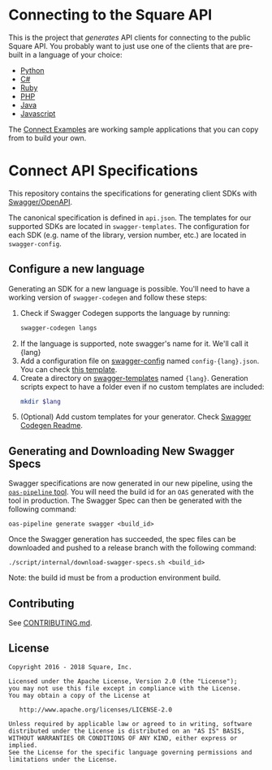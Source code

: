 Connecting to the Square API
============================

This is the project that _generates_ API clients for connecting to the public Square API. You probably want to just use one of the clients that are pre-built in a language of your choice:

* [Python](https://github.com/square/connect-python-sdk)
* [C#](https://github.com/square/connect-csharp-sdk)
* [Ruby](https://github.com/square/connect-ruby-sdk)
* [PHP](https://github.com/square/connect-php-sdk)
* [Java](https://github.com/square/connect-java-sdk)
* [Javascript](https://github.com/square/connect-javascript-sdk)

The [Connect Examples](https://github.com/square/connect-api-examples/tree/master/connect-examples/) are working sample applications that you can copy from to build your own.

Connect API Specifications
=============================

This repository contains the specifications for generating client SDKs with
[Swagger/OpenAPI](http://swagger.io/).

The canonical specification is defined in `api.json`. The templates for our
supported SDKs are located in `swagger-templates`. The configuration for each
SDK (e.g. name of the library, version number, etc.) are located in
`swagger-config`.

Configure a new language
------------------------

Generating an SDK for a new language is possible. You'll need to have a working version of `swagger-codegen` and follow these steps:

1. Check if Swagger Codegen supports the language by running:
    ```bash
    swagger-codegen langs
    ```
2. If the language is supported, note swagger's name for it. We'll call it {lang}
3. Add a configuration file on [swagger-config](swagger-config/) named `config-{lang}.json`. You can check [this template](swagger-config/config-{lang}.json).
4. Create a directory on [swagger-templates](swagger-templates/) named `{lang}`. Generation scripts expect to have a folder even if no custom templates are included:
    ```bash
    mkdir $lang
    ```
5. (Optional) Add custom templates for your generator. Check [Swagger Codegen Readme](https://github.com/swagger-api/swagger-codegen#modifying-the-client-library-format).

Generating and Downloading New Swagger Specs
--------------------------------------------

Swagger specifications are now generated in our new pipeline, using the [`oas-pipeline` tool](https://git.sqcorp.co/projects/XP/repos/oas-pipeline/browse/cli). You will need the build id for an `OAS` generated with the tool in production. The Swagger Spec can then be generated with the following command:
```
oas-pipeline generate swagger <build_id>
```

Once the Swagger generation has succeeded, the spec files can be downloaded and pushed to a release branch with the following command:
```
./script/internal/download-swagger-specs.sh <build_id>
```

Note: the build id must be from a production environment build.

Contributing
------------

See [CONTRIBUTING.md](./CONTRIBUTING.md).

License
-------

```
Copyright 2016 - 2018 Square, Inc.

Licensed under the Apache License, Version 2.0 (the "License");
you may not use this file except in compliance with the License.
You may obtain a copy of the License at

   http://www.apache.org/licenses/LICENSE-2.0

Unless required by applicable law or agreed to in writing, software
distributed under the License is distributed on an "AS IS" BASIS,
WITHOUT WARRANTIES OR CONDITIONS OF ANY KIND, either express or implied.
See the License for the specific language governing permissions and
limitations under the License.
```
